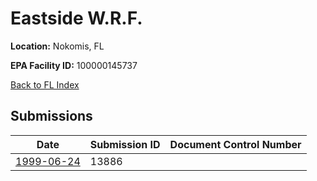 # Eastside W.R.F.

**Location:** Nokomis, FL

**EPA Facility ID:** 100000145737

[Back to FL Index](../../index.md)

## Submissions

| Date | Submission ID | Document Control Number |
|------|--------------|-------------------------|
| [1999-06-24](submissions/13886.md) | 13886 |  |
